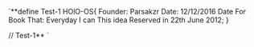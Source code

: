 `**define Test-1
HOlO-OS{
    Founder: Parsakzr
    Date: 12/12/2016
    Date For Book That: Everyday I can
    This idea Reserved in 22th June 2012;
}

// Test-1**
`
